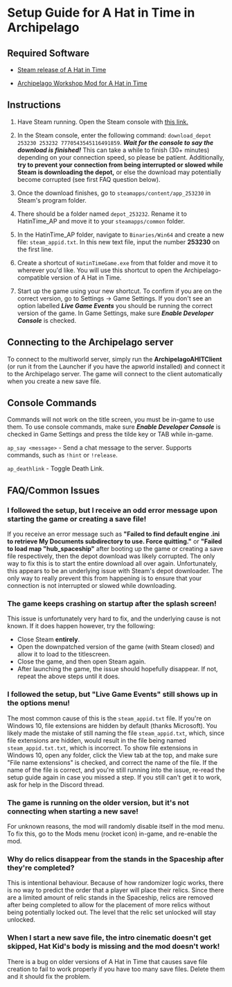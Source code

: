 # Setup Guide for A Hat in Time in Archipelago

## Required Software
- [Steam release of A Hat in Time](https://store.steampowered.com/app/253230/A_Hat_in_Time/)

- [Archipelago Workshop Mod for A Hat in Time](https://steamcommunity.com/sharedfiles/filedetails/?id=3026842601)


## Instructions

1. Have Steam running. Open the Steam console with [this link.](steam://open/console)


2. In the Steam console, enter the following command: 
`download_depot 253230 253232 7770543545116491859`. ***Wait for the console to say the download is finished!***
This can take a while to finish (30+ minutes) depending on your connection speed, so please be patient. Additionally,
**try to prevent your connection from being interrupted or slowed while Steam is downloading the depot,**
or else the download may potentially become corrupted (see first FAQ question below).


3. Once the download finishes, go to `steamapps/content/app_253230` in Steam's program folder.


4. There should be a folder named `depot_253232`. Rename it to HatinTime_AP and move it to your `steamapps/common` folder.


5. In the HatinTime_AP folder, navigate to `Binaries/Win64` and create a new file: `steam_appid.txt`. 
In this new text file, input the number **253230** on the first line.


6. Create a shortcut of `HatinTimeGame.exe` from that folder and move it to wherever you'd like. 
You will use this shortcut to open the Archipelago-compatible version of A Hat in Time.


7. Start up the game using your new shortcut. To confirm if you are on the correct version, 
go to Settings -> Game Settings. If you don't see an option labelled ***Live Game Events*** you should be running 
the correct version of the game. In Game Settings, make sure ***Enable Developer Console*** is checked.


## Connecting to the Archipelago server

To connect to the multiworld server, simply run the **ArchipelagoAHITClient** 
(or run it from the Launcher if you have the apworld installed) and connect it to the Archipelago server. 
The game will connect to the client automatically when you create a new save file.


## Console Commands

Commands will not work on the title screen, you must be in-game to use them. To use console commands, 
make sure ***Enable Developer Console*** is checked in Game Settings and press the tilde key or TAB while in-game.

`ap_say <message>` - Send a chat message to the server. Supports commands, such as `!hint` or `!release`.

`ap_deathlink` - Toggle Death Link.


## FAQ/Common Issues
### I followed the setup, but I receive an odd error message upon starting the game or creating a save file!
If you receive an error message such as 
**"Failed to find default engine .ini to retrieve My Documents subdirectory to use. Force quitting."** or
**"Failed to load map "hub_spaceship"** after booting up the game or creating a save file respectively, then the depot
download was likely corrupted. The only way to fix this is to start the entire download all over again.
Unfortunately, this appears to be an underlying issue with Steam's depot downloader. The only way to really prevent this
from happening is to ensure that your connection is not interrupted or slowed while downloading.

### The game keeps crashing on startup after the splash screen!
This issue is unfortunately very hard to fix, and the underlying cause is not known. If it does happen however,
try the following:

- Close Steam **entirely**.
- Open the downpatched version of the game (with Steam closed) and allow it to load to the titlescreen.
- Close the game, and then open Steam again. 
- After launching the game, the issue should hopefully disappear. If not, repeat the above steps until it does.

### I followed the setup, but "Live Game Events" still shows up in the options menu!
The most common cause of this is the `steam_appid.txt` file. If you're on Windows 10, file extensions are hidden by 
default (thanks Microsoft). You likely made the mistake of still naming the file `steam_appid.txt`, which, since file 
extensions are hidden, would result in the file being named `steam_appid.txt.txt`, which is incorrect. 
To show file extensions in Windows 10, open any folder, click the View tab at the top, 
and make sure "File name extensions" is checked, and correct the name of the file. If the name of the file is correct, 
and you're still running into the issue, re-read the setup guide again in case you missed a step. 
If you still can't get it to work, ask for help in the Discord thread.

### The game is running on the older version, but it's not connecting when starting a new save!
For unknown reasons, the mod will randomly disable itself in the mod menu. To fix this, go to the Mods menu 
(rocket icon) in-game, and re-enable the mod.

### Why do relics disappear from the stands in the Spaceship after they're completed?
This is intentional behaviour. Because of how randomizer logic works, there is no way to predict the order that 
a player will place their relics. Since there are a limited amount of relic stands in the Spaceship, relics are removed 
after being completed to allow for the placement of more relics without being potentially locked out. 
The level that the relic set unlocked will stay unlocked.

### When I start a new save file, the intro cinematic doesn't get skipped, Hat Kid's body is missing and the mod doesn't work!
There is a bug on older versions of A Hat in Time that causes save file creation to fail to work properly 
if you have too many save files. Delete them and it should fix the problem.